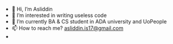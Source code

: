 - 👋 Hi, I’m Asliddin
- 👀 I’m interested in writing useless code
- 🌱 I’m currently BA & CS student in ADA university and UoPeople
- 📫 How to reach me? asliddin.is17@gmail.com
- 
<!---
dev-AIi/dev-AIi is a ✨ special ✨ repository because its `README.md` (this file) appears on your GitHub profile.
You can click the Preview link to take a look at your changes.
--->
